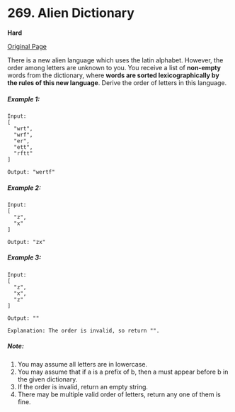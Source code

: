 # 269. Alien Dictionary

**Hard**

[Original Page](https://leetcode.com/problems/alien-dictionary/)

There is a new alien language which uses the latin alphabet. However, the order among letters are unknown to you. You receive a list of __non-empty__ words from the dictionary, where __words are sorted lexicographically by the rules of this new language__. Derive the order of letters in this language.

##### Example 1:
```
Input:
[
  "wrt",
  "wrf",
  "er",
  "ett",
  "rftt"
]

Output: "wertf"
```

##### Example 2:
```
Input:
[
  "z",
  "x"
]

Output: "zx"
```

##### Example 3: 
```
Input:
[
  "z",
  "x",
  "z"
] 

Output: "" 

Explanation: The order is invalid, so return "".
```

##### Note:
1. You may assume all letters are in lowercase.
2. You may assume that if a is a prefix of b, then a must appear before b in the given dictionary.
3. If the order is invalid, return an empty string.
4. There may be multiple valid order of letters, return any one of them is fine.
